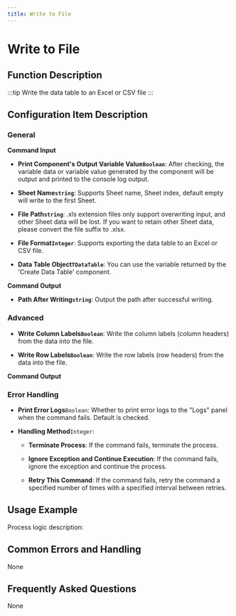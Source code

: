 ```yaml
---
title: Write to File
---
```


# Write to File

## Function Description

:::tip 
Write the data table to an Excel or CSV file
:::

## Configuration Item Description

### General

**Command Input**

- **Print Component's Output Variable Value`Boolean`**: After checking, the variable data or variable value generated by the component will be output and printed to the console log output.

- **Sheet Name`string`**: Supports Sheet name, Sheet index, default empty will write to the first Sheet.

- **File Path`string`**: .xls extension files only support overwriting input, and other Sheet data will be lost. If you want to retain other Sheet data, please convert the file suffix to .xlsx.

- **File Format`Integer`**: Supports exporting the data table to an Excel or CSV file.

- **Data Table Object`TDataTable`**: You can use the variable returned by the 'Create Data Table' component.


**Command Output**

- **Path After Writing`string`**: Output the path after successful writing.

### Advanced

- **Write Column Labels`Boolean`**: Write the column labels (column headers) from the data into the file.

- **Write Row Labels`Boolean`**: Write the row labels (row headers) from the data into the file.


**Command Output**

### Error Handling

- **Print Error Logs**`Boolean`: Whether to print error logs to the "Logs" panel when the command fails. Default is checked. 

- **Handling Method**`Integer`:

    - **Terminate Process**: If the command fails, terminate the process.

    - **Ignore Exception and Continue Execution**: If the command fails, ignore the exception and continue the process.

    - **Retry This Command**: If the command fails, retry the command a specified number of times with a specified interval between retries.

## Usage Example

Process logic description:

## Common Errors and Handling

None

## Frequently Asked Questions

None

